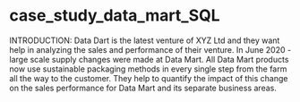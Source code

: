 # case_study_data_mart_SQL
INTRODUCTION:
Data Dart is the latest venture of XYZ Ltd and they want help in analyzing the sales and performance of their venture. In June 2020 - large scale supply changes were made at Data Mart. All Data Mart products now use sustainable packaging methods in every single step from the farm all the way to the customer.
They help to quantify the impact of this change on the sales performance for Data Mart and its separate business areas.
